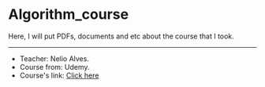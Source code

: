 # Algorithm_course
Here, I will put PDFs, documents and etc about the course that I took.
***
* Teacher: Nelio Alves.
* Course from: Udemy.
* Course's link: [Click here](https://www.udemy.com/course/java-curso-completo/)
